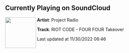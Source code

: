 ## Currently Playing on SoundCloud

[<img align="left" width="100" src="https://i1.sndcdn.com/artworks-BgYn0DHL4Wj4d93x-PQPkyw-t500x500.jpg">](https://soundcloud.com/projectbrand/riot-code-four-four-takeover)

**Artist**: Project Radio 

**Track**: RIOT CODE - FOUR FOUR Takeover

Last updated at 11/30/2022 06:46
